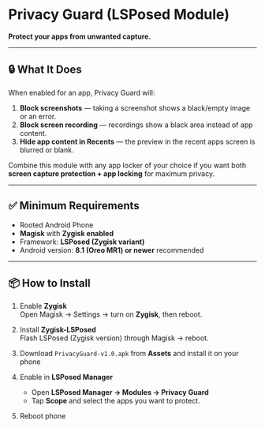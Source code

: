# Privacy Guard (LSPosed Module)

**Protect your apps from unwanted capture.**

---

## 🔒 What It Does

When enabled for an app, Privacy Guard will:

1. **Block screenshots** — taking a screenshot shows a black/empty image or an error.
2. **Block screen recording** — recordings show a black area instead of app content.
3. **Hide app content in Recents** — the preview in the recent apps screen is blurred or blank.

Combine this module with any app locker of your choice if you want both **screen capture protection + app locking** for maximum privacy.

---

## ✅ Minimum Requirements

- Rooted Android Phone
- **Magisk** with **Zygisk enabled**
- Framework: **LSPosed (Zygisk variant)**
- Android version: **8.1 (Oreo MR1) or newer** recommended

---

## 📦 How to Install

1. Enable **Zygisk**  
   Open Magisk → Settings → turn on **Zygisk**, then reboot.

2. Install **Zygisk-LSPosed**  
   Flash LSPosed (Zygisk version) through Magisk → reboot.

3. Download `PrivacyGuard-v1.0.apk` from **Assets** and install it on your phone

4. Enable in **LSPosed Manager**
    - Open **LSPosed Manager → Modules → Privacy Guard**
    - Tap **Scope** and select the apps you want to protect.

5. Reboot phone
